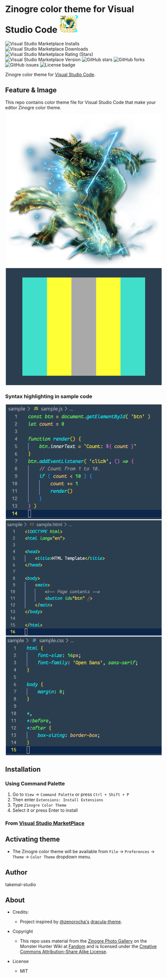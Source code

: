 # **Zinogre color theme for Visual Studio Code** <img src="./img/zinogre_icon.png" width="60">

![Visual Studio Marketplace Installs](https://img.shields.io/visual-studio-marketplace/i/takemal-studio.zinogre?color=00F5FB&logo=visual-studio-code&logoColor=#007ACC)
![Visual Studio Marketplace Downloads](https://img.shields.io/visual-studio-marketplace/d/takemal-studio.zinogre?color=00F5FB&logo=visual-studio-code&logoColor=#007ACC)
![Visual Studio Marketplace Rating (Stars)](https://img.shields.io/visual-studio-marketplace/stars/takemal-studio.Zinogre?color=74ff58&logo=visual-studio-code&logoColor=#007ACC)
![Visual Studio Marketplace Version](https://img.shields.io/visual-studio-marketplace/v/takemal-studio.Zinogre?color=74ff58&logo=visual-studio-code&logoColor=#007ACC)
![GitHub stars](https://img.shields.io/github/stars/takemal-studio/Zinogre-vscode?color=FFEB35&logo=GitHub)
![GitHub forks](https://img.shields.io/github/forks/takemal-studio/Zinogre-vscode?color=FFEB35&logo=GitHub&logoColor=#007ACC)
![GitHub issues](https://img.shields.io/github/issues/takemal-studio/Zinogre-vscode?color=FFCC7B&logo=GitHub&logoColor=#007ACC)
![License badge](https://img.shields.io/github/license/takemal-studio/Zinogre-vscode?color=a9a9a9)

Zinogre color theme for [Visual Studio Code](https://code.visualstudio.com/).

## Feature & Image

This repo contains color theme file for Visual Studio Code that make your editor Zinogre color theme.

<div align="center">

<img src="./img/zinogre.png" width="500">
</div>

<div align="center">
<img src="./img/colormap.png" width="500" position = "center">
</div>

### Syntax highlighting in sample code

<div align="center">
<img src="./img/sample_js.png" width="500" position = "center">
</div>

<div align="center">
<img src="./img/sample_html.png" width="500" position = "center">
</div>

<div align="center">
<img src="./img/sample_css.png" width="500" position = "center">
</div>

## Installation

### Using Command Palette

1. Go to `View` -> `Command Palette` or press `Ctrl + Shift + P`
2. Then enter `Extensions: Install Extensions`
3. Type `Zinogre Color Theme`
4. Select it or press Enter to install

### From [Visual Studio MarketPlace](https://marketplace.visualstudio.com/items?itemName=takemal-studio.zinogre)

## Activating theme

- The Zinogre color theme will be available from `File` -> `Preferences` ->  `Theme` -> `Color Theme` dropdown menu.

## Author

takemal-studio

## About

- Credits:
  - Project inspired by [@zenorocha's](https://twitter.com/zenorocha) [dracula-theme](https://github.com/dracula/dracula-theme).

- Copyright
  - This repo uses material from the [Zinogre Photo Gallery](https://monsterhunter.fandom.com/wiki/Zinogre_Photo_Gallery) on the Monster Hunter Wiki at  [Fandom](https://www.fandom.com/) and is licensed under the [Creative Commons Attribution-Share Alike License](https://creativecommons.org/licenses/by-sa/3.0/).

- License
  - MIT
